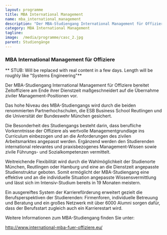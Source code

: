 ```yaml
---
layout: programme
title: MBA International Management
name: mba_international_management
description: "Der MBA-Studiengang International Management für Offiziere bereitet Zeitoffiziere am Ende ihrer Dienstzeit maßgeschneidert auf die Übernahme ziviler Management-Positionen vor."
category: MBA International Management
tagline: 
image:  /media/programme/casc_2.jpg
parent: Studiengänge
---
```


### MBA International Management für Offiziere

** STUB: Will be replaced with real content in a few days. Length will be roughly like "Systems Engineering"**

Der MBA-Studiengang International Management für Offiziere bereitet Zeitoffiziere am Ende ihrer Dienstzeit maßgeschneidert auf die Übernahme ziviler Management-Positionen vor.

Das hohe Niveau des MBA-Studiengangs wird durch die beiden renommierten Partnerhochschulen, die ESB Business School Reutlingen und die Universität der Bundeswehr München gesichert.

Die Besonderheit des Studiengangs besteht darin, dass berufliche Vorkenntnisse der Offiziere als wertvolle Managementgrundlage ins Curriculum einbezogen und an die Anforderungen des zivilen Arbeitsmarktes angepasst werden. Ergänzend werden den Studierenden international relevantes und praxisbezogenes Management-Wissen sowie zivile Führungs- und Sozialkompetenzen vermittelt.

Weitreichende Flexibilität wird durch die Wahlmöglichkeit der Studienorte München, Reutlingen oder Hamburg und eine an die Dienstzeit angepasste Studienstruktur geboten. Somit ermöglicht der MBA-Studiengang eine effektive und an die individuelle Situation angepasste Wissensvermittlung und lässt sich im Intensiv-Studium bereits in 19 Monaten meistern.

Ein ausgereiftes System der Karriereförderung erweitert gezielt die Berufsperspektiven der Studierenden: Firmenforen, individuelle Betreuung und Beratung und ein großes Netzwerk mit über 6000 Alumni sorgen dafür, dass der Berufsstart zugleich auch ein Karrierestart wird.

Weitere Informationen zum MBA-Studiengang finden Sie unter:

http://www.international-mba-fuer-offiziere.eu/

